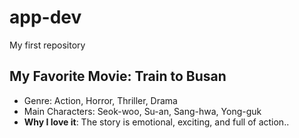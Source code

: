 # app-dev
My first repository

## My Favorite Movie: Train to Busan

- Genre: Action, Horror, Thriller, Drama  
- Main Characters: Seok-woo, Su-an, Sang-hwa, Yong-guk  
- **Why I love it**: The story is emotional, exciting, and full of action..